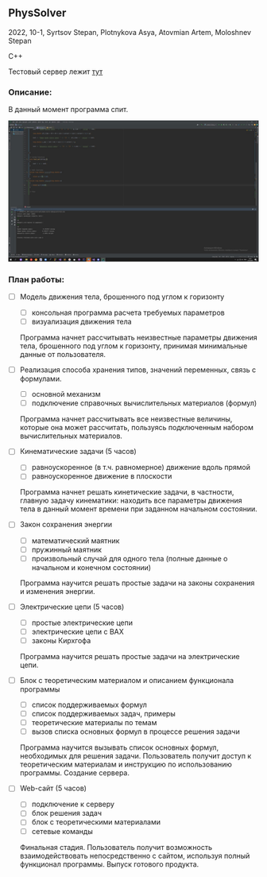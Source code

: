 ## PhysSolver

2022, 10-1, Syrtsov Stepan, Plotnykova Asya, Atovmian Artem, Moloshnev Stepan

C++

Тестовый сервер лежит [тут](https://r2d.buran.center/)

### Описание:

В данный момент программа спит.

![workingprogramm](/workingprogramm1)

### План работы:
      
- [ ] Модель движения тела, брошенного под углом к горизонту
    - [ ] консольная программа расчета требуемых параметров
    - [ ] визуализация движения тела
    
  Программа начнет рассчитывать неизвестные параметры движения тела, брошенного под углом к горизонту, принимая минимальные данные от пользователя.
  
- [ ] Реализация способа хранения типов, значений переменных, связь с формулами.
    + [ ] основной механизм
    + [ ] подключение справочных вычислительных материалов (формул)
    
  Программа начнет рассчитывать все неизвестные величины, которые она может рассчитать, пользуясь подключенным набором вычислительных материалов.
- [ ] Кинематические задачи (5 часов)
    + [ ] равноускоренное (в т.ч. равномерное) движение вдоль прямой
    + [ ] равноускоренное движение в плоскости
    
  Программа начнет решать кинетические задачи, в частности, главную задачу кинематики: находить все параметры движения тела в данный момент времени при заданном начальном состоянии.

- [ ] Закон сохранения энергии
    + [ ] математический маятник
    + [ ] пружинный маятник
    + [ ] произвольный случай для одного тела (полные данные о начальном и конечном состоянии)

  Программа научится решать простые задачи на законы сохранения и изменения энергии.
- [ ] Электрические цепи (5 часов)
    + [ ] простые электрические цепи
    + [ ] электрические цепи с ВАХ
    + [ ] законы Кирхгофа

  Программа научится решать простые задачи на электрические цепи.
  
- [ ] Блок с теоретическим материалом и описанием функционала программы
    + [ ] список поддерживаемых формул
    + [ ] список поддерживаемых задач, примеры
    + [ ] теоретические материалы по темам
    + [ ] вызов списка основных формул в процессе решения задачи
    
  Программа научится вызывать список основных формул, необходимых для решения задачи. Пользователь получит доступ к теоретическим материалам и инструкцию по использованию программы.
  Создание сервера.
- [ ] Web-сайт (5 часов)
    + [ ] подключение к серверу
    + [ ] блок решения задач
    + [ ] блок с теоретическими материалами
    + [ ] cетевые команды 
    
  Финальная стадия. Пользователь получит возможность взаимодействовать непосредственно с сайтом, используя полный функционал программы. Выпуск готового продукта.
